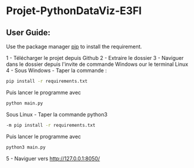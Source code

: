 # Projet-PythonDataViz-E3FI

## User Guide:

Use the package manager [pip](https://pip.pypa.io/en/stable/) to install the requirement.

1 - Télécharger le projet depuis Github
2 - Extraire le dossier
3 - Naviguer dans le dossier depuis l'invite de commande Windows our le terminal Linux
4 - 
Sous Windows - Taper la commande : 
```bash
pip install -r requirements.txt
```
Puis lancer le programme avec 
```bash
python main.py
```

Sous Linux - Taper la commande python3 
```bash
-m pip install -r requirements.txt
```
Puis lancer le programme avec 
```bash
python3 main.py
```
5 - Naviguer vers http://127.0.0.1:8050/

